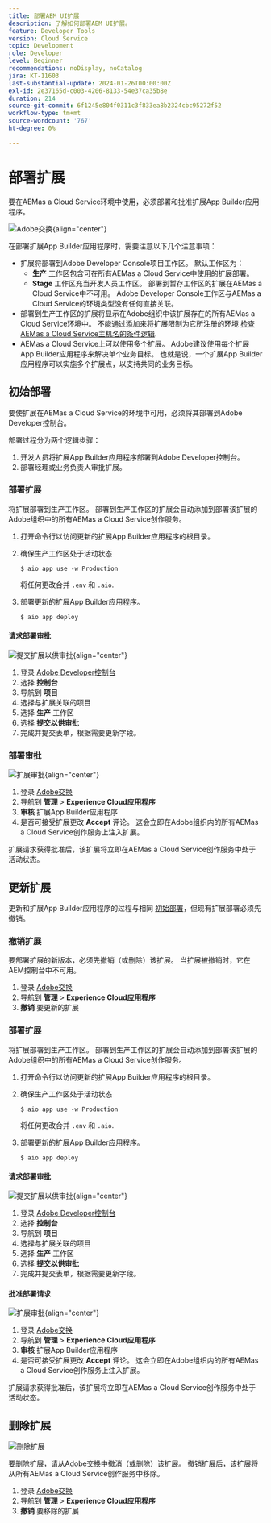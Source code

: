 ```yaml
---
title: 部署AEM UI扩展
description: 了解如何部署AEM UI扩展。
feature: Developer Tools
version: Cloud Service
topic: Development
role: Developer
level: Beginner
recommendations: noDisplay, noCatalog
jira: KT-11603
last-substantial-update: 2024-01-26T00:00:00Z
exl-id: 2e37165d-c003-4206-8133-54e37ca35b8e
duration: 214
source-git-commit: 6f1245e804f0311c3f833ea8b2324cbc95272f52
workflow-type: tm+mt
source-wordcount: '767'
ht-degree: 0%

---
```


# 部署扩展

要在AEMas a Cloud Service环境中使用，必须部署和批准扩展App Builder应用程序。

![Adobe交换](./assets/deploy/adobe-exchange.png){align="center"}

在部署扩展App Builder应用程序时，需要注意以下几个注意事项：

+ 扩展将部署到Adobe Developer Console项目工作区。 默认工作区为：
   + __生产__ 工作区包含可在所有AEMas a Cloud Service中使用的扩展部署。
   + __Stage__ 工作区充当开发人员工作区。 部署到暂存工作区的扩展在AEMas a Cloud Service中不可用。
Adobe Developer Console工作区与AEMas a Cloud Service的环境类型没有任何直接关联。
+ 部署到生产工作区的扩展将显示在Adobe组织中该扩展存在的所有AEMas a Cloud Service环境中。
不能通过添加来将扩展限制为它所注册的环境 [检查AEMas a Cloud Service主机名的条件逻辑](https://developer.adobe.com/uix/docs/guides/publication/#enabling-extension-only-on-specific-aem-environments).
+ AEMas a Cloud Service上可以使用多个扩展。 Adobe建议使用每个扩展App Builder应用程序来解决单个业务目标。 也就是说，一个扩展App Builder应用程序可以实施多个扩展点，以支持共同的业务目标。

## 初始部署

要使扩展在AEMas a Cloud Service的环境中可用，必须将其部署到Adobe Developer控制台。

部署过程分为两个逻辑步骤：

1. 开发人员将扩展App Builder应用程序部署到Adobe Developer控制台。
1. 部署经理或业务负责人审批扩展。

### 部署扩展

将扩展部署到生产工作区。 部署到生产工作区的扩展会自动添加到部署该扩展的Adobe组织中的所有AEMas a Cloud Service创作服务。

1. 打开命令行以访问更新的扩展App Builder应用程序的根目录。
1. 确保生产工作区处于活动状态

   ```shell
   $ aio app use -w Production
   ```

   将任何更改合并 `.env` 和 `.aio`.

1. 部署更新的扩展App Builder应用程序。

   ```shell
   $ aio app deploy
   ```

#### 请求部署审批

![提交扩展以供审批](./assets/deploy/submit-for-approval.png){align="center"}

1. 登录 [Adobe Developer控制台](https://developer.adobe.com)
1. 选择 __控制台__
1. 导航到 __项目__
1. 选择与扩展关联的项目
1. 选择 __生产__ 工作区
1. 选择 __提交以供审批__
1. 完成并提交表单，根据需要更新字段。

### 部署审批

![扩展审批](./assets/deploy/adobe-exchange.png){align="center"}

1. 登录 [Adobe交换](https://exchange.adobe.com/)
2. 导航到 __管理__ > __Experience Cloud应用程序__
3. __审核__ 扩展App Builder应用程序
4. 是否可接受扩展更改 __Accept__ 评论。 这会立即在Adobe组织内的所有AEMas a Cloud Service创作服务上注入扩展。

扩展请求获得批准后，该扩展将立即在AEMas a Cloud Service创作服务中处于活动状态。

## 更新扩展

更新和扩展App Builder应用程序的过程与相同 [初始部署](#initial-deployment)，但现有扩展部署必须先撤销。

### 撤销扩展

要部署扩展的新版本，必须先撤销（或删除）该扩展。 当扩展被撤销时，它在AEM控制台中不可用。

1. 登录 [Adobe交换](https://exchange.adobe.com/)
1. 导航到 __管理__ > __Experience Cloud应用程序__
1. __撤销__ 要更新的扩展

### 部署扩展

将扩展部署到生产工作区。 部署到生产工作区的扩展会自动添加到部署该扩展的Adobe组织中的所有AEMas a Cloud Service创作服务。

1. 打开命令行以访问更新的扩展App Builder应用程序的根目录。
1. 确保生产工作区处于活动状态

   ```shell
   $ aio app use -w Production
   ```

   将任何更改合并 `.env` 和 `.aio`.

1. 部署更新的扩展App Builder应用程序。

   ```shell
   $ aio app deploy
   ```

#### 请求部署审批

![提交扩展以供审批](./assets/deploy/submit-for-approval.png){align="center"}

1. 登录 [Adobe Developer控制台](https://developer.adobe.com)
1. 选择 __控制台__
1. 导航到 __项目__
1. 选择与扩展关联的项目
1. 选择 __生产__ 工作区
1. 选择 __提交以供审批__
1. 完成并提交表单，根据需要更新字段。

#### 批准部署请求

![扩展审批](./assets/deploy/review.png){align="center"}

1. 登录 [Adobe交换](https://exchange.adobe.com/)
1. 导航到 __管理__ > __Experience Cloud应用程序__
1. __审核__ 扩展App Builder应用程序
1. 是否可接受扩展更改 __Accept__ 评论。 这会立即在Adobe组织内的所有AEMas a Cloud Service创作服务上注入扩展。

扩展请求获得批准后，该扩展将立即在AEMas a Cloud Service创作服务中处于活动状态。

## 删除扩展

![删除扩展](./assets/deploy/revoke.png)

要删除扩展，请从Adobe交换中撤消（或删除）该扩展。 撤销扩展后，该扩展将从所有AEMas a Cloud Service创作服务中移除。

1. 登录 [Adobe交换](https://exchange.adobe.com/)
1. 导航到 __管理__ > __Experience Cloud应用程序__
1. __撤销__ 要移除的扩展
